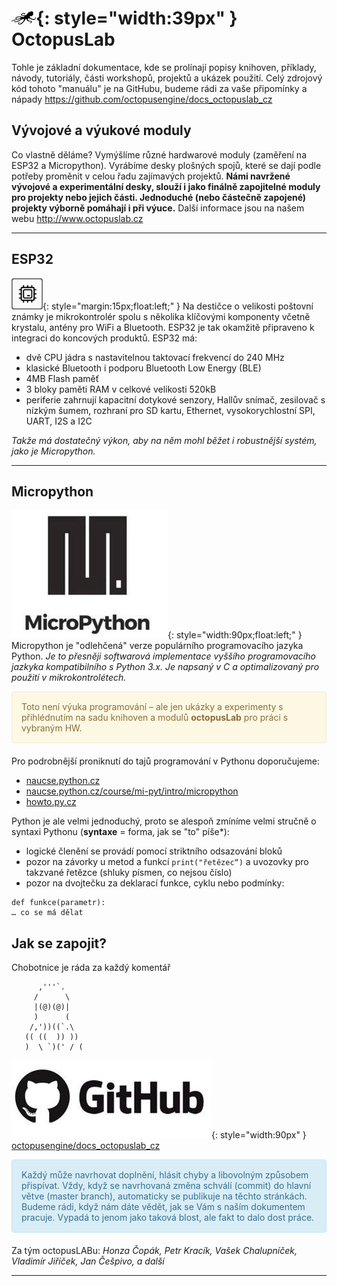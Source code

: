 # ![logo](img/logo_small.png){: style="width:39px" } OctopusLab

Tohle je základní dokumentace, kde se prolínají popisy knihoven, příklady, návody, tutoriály, části workshopů, projektů a ukázek použití.
Celý zdrojový kód tohoto "manuálu" je na GitHubu, budeme rádi za vaše připomínky a nápady https://github.com/octopusengine/docs_octopuslab_cz


## Vývojové a výukové moduly

Co vlastně děláme? Vymýšlíme různé hardwarové moduly (zaměření na ESP32 a Micropython). Vyrábíme desky plošných spojů, které se dají podle potřeby proměnit v celou řadu zajímavých projektů.
**Námi navržené vývojové a experimentální desky, slouží i jako finálně zapojitelné moduly pro projekty nebo jejich části. Jednoduché (nebo částečně zapojené) projekty výborně pomáhají i při výuce.**
Další informace jsou na našem webu http://www.octopuslab.cz

---
## ESP32

![hwsoc](img/hwsoc.png){: style="margin:15px;float:left;" }  Na destičce o velikosti poštovní známky je mikrokontrolér spolu s několika klíčovými komponenty včetně krystalu, antény pro WiFi a Bluetooth. ESP32 je tak okamžitě připraveno k integraci do koncových produktů. ESP32 má:

- dvě CPU jádra s nastavitelnou taktovací frekvencí do 240 MHz
- klasické Bluetooth i podporu Bluetooth Low Energy (BLE)
- 4MB Flash paměť
- 3 bloky paměti RAM v celkové velikosti 520kB
- periferie zahrnují kapacitní dotykové senzory, Hallův snímač, zesilovač s nízkým šumem, rozhraní pro SD kartu, Ethernet, vysokorychlostní SPI, UART, I2S a I2C

*Takže má dostatečný výkon, aby na něm mohl běžet i robustnější systém, jako je Micropython.*


---
## Micropython

![uPy](img/upy.jpg){: style="width:90px;float:left;" } Micropython je "odlehčená" verze populárního programovacího jazyka Python. *Je to přesněji softwarová implementace vyššího programovacího jazkyka kompatibilního s Python 3.x. Je napsaný v C a optimalizovaný pro použití v mikrokontrolétech.*


<div style="padding: 15px; border: 1px solid transparent; border-color: transparent; margin-bottom: 20px; border-radius: 4px; color: #8a6d3b;; background-color: #fcf8e3; border-color: #faebcc;">
Toto není výuka programování – ale jen ukázky a experimenty s přihlédnutím na sadu knihoven a modulů <b>octopusLab</b> pro práci s vybraným HW.
</div>


Pro podrobnější proniknutí do tajů programování v Pythonu doporučujeme: 

- [naucse.python.cz](https://naucse.python.cz/)
- [naucse.python.cz/course/mi-pyt/intro/micropython](https://naucse.python.cz/course/mi-pyt/intro/micropython/)
- [howto.py.cz](http://howto.py.cz/index.htm)

Python je ale velmi jednoduchý, proto se alespoň zmíníme velmi stručně o syntaxi Pythonu (**syntaxe** = forma, jak se "to" píše*):

- logické členění se provádí pomocí striktního odsazování bloků
- pozor na závorky u metod a funkcí `print("řetězec“)` a uvozovky pro takzvané řetězce (shluky písmen, co nejsou číslo)
- pozor na dvojtečku za deklarací funkce, cyklu nebo podmínky:

```
def funkce(parametr):
… co se má dělat
```

## Jak se zapojit?

Chobotnice je ráda za každý komentář

```
      ,'''`.
     /      \
     |(@)(@)|
     )      (
    /,'))((`.\
   (( ((  )) ))
   )  \ `)(' / (
```


![github](img/github.jpg){: style="width:90px" } [octopusengine/docs_octopuslab_cz](https://github.com/octopusengine/docs_octopuslab_cz)

<div style="padding: 15px; border: 1px solid transparent; border-color: transparent; margin-bottom: 20px; border-radius: 4px; color: #31708f; background-color: #d9edf7; border-color: #bce8f1;">
Každý může navrhovat doplnění, hlásit chyby a libovolným způsobem přispívat. Vždy, když se navrhovaná změna schválí (commit) do hlavní větve (master branch), automaticky se publikuje na těchto stránkách. Budeme rádi, když nám dáte vědět, jak se Vám s naším dokumentem pracuje. Vypadá to jenom jako taková blost, ale fakt to dalo dost práce.
</div>

Za tým octopusLABu: *Honza Čopák, Petr Kracík, Vašek Chalupníček, Vladimír Jiříček, Jan Češpivo, a další*

---